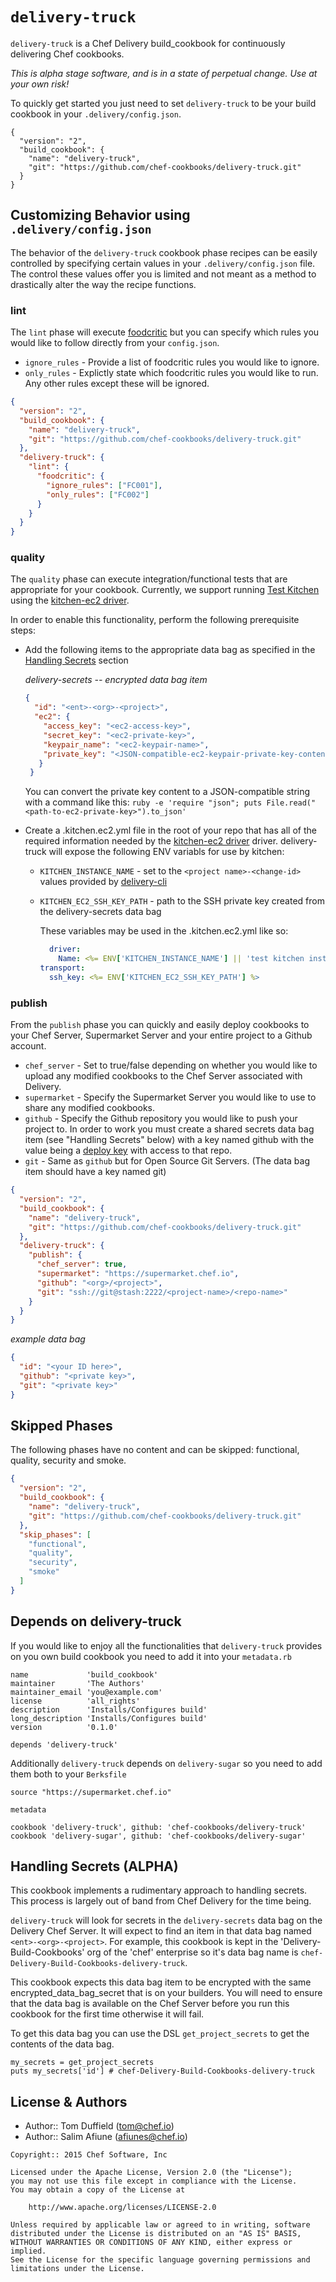 # `delivery-truck`
`delivery-truck` is a Chef Delivery build_cookbook for continuously delivering
Chef cookbooks.

_This is alpha stage software, and is in a state of perpetual change. Use at your own risk!_

To quickly get started you just need to set `delivery-truck` to
be your build cookbook in your `.delivery/config.json`.

```
{
  "version": "2",
  "build_cookbook": {
    "name": "delivery-truck",
    "git": "https://github.com/chef-cookbooks/delivery-truck.git"
  }
}
```

## Customizing Behavior using `.delivery/config.json`
The behavior of the `delivery-truck` cookbook phase recipes can be easily
controlled by specifying certain values in your `.delivery/config.json` file.
The control these values offer you is limited and not meant as a method to
drastically alter the way the recipe functions.

### lint
The `lint` phase will execute [foodcritic](http://foodcritic.io) but you can specify
which rules you would like to follow directly from your `config.json`.

* `ignore_rules` - Provide a list of foodcritic rules you would like to ignore.
* `only_rules` - Explictly state which foodcritic rules you would like to run.
Any other rules except these will be ignored.

```json
{
  "version": "2",
  "build_cookbook": {
    "name": "delivery-truck",
    "git": "https://github.com/chef-cookbooks/delivery-truck.git"
  },
  "delivery-truck": {
    "lint": {
      "foodcritic": {
        "ignore_rules": ["FC001"],
        "only_rules": ["FC002"]
      }
    }
  }
}
```

### quality
The `quality` phase can execute integration/functional tests that are appropriate for your cookbook. Currently, we support running [Test Kitchen](http://kitchen.ci) using the [kitchen-ec2 driver](https://github.com/test-kitchen/kitchen-ec2).

In order to enable this functionality, perform the following prerequisite steps:

* Add the following items to the appropriate data bag as specified in the [Handling Secrets](#handling-secrets-alpha) section 

    *delivery-secrets <ent>-<org>-<project> encrypted data bag item*
    ```json
    {
      "id": "<ent>-<org>-<project>",
      "ec2": {
        "access_key": "<ec2-access-key>",
        "secret_key": "<ec2-private-key>",
        "keypair_name": "<ec2-keypair-name>",
        "private_key": "<JSON-compatible-ec2-keypair-private-key-content>"
       }
     }
    ```
    You can convert the private key content to a JSON-compatible string with a command like this: `ruby -e 'require "json"; puts File.read("<path-to-ec2-private-key>").to_json'`


* Create a .kitchen.ec2.yml file in the root of your repo that has all of the required information needed by the [kitchen-ec2 driver](https://github.com/test-kitchen/kitchen-ec2) driver. delivery-truck will expose the following ENV variabls for use by kitchen:
  * `KITCHEN_INSTANCE_NAME` - set to the `<project name>-<change-id>` values provided by [delivery-cli](https://github.com/chef/delivery-cli#change-details)
  * `KITCHEN_EC2_SSH_KEY_PATH` - path to the SSH private key created from the delivery-secrets data bag

    These variables may be used in the .kitchen.ec2.yml like so:

    ```yaml
      driver:
        Name: <%= ENV['KITCHEN_INSTANCE_NAME'] || 'test kitchen instance' %>
    transport:
      ssh_key: <%= ENV['KITCHEN_EC2_SSH_KEY_PATH'] %>
    ```

### publish
From the `publish` phase you can quickly and easily deploy cookbooks to
your Chef Server, Supermarket Server and your entire project to a Github account.

* `chef_server` - Set to true/false depending on whether you would like to
upload any modified cookbooks to the Chef Server associated with Delivery.
* `supermarket` - Specify the Supermarket Server you would like to use to
share any modified cookbooks.
* `github` - Specify the Github repository you would like to push your project
to. In order to work you must create a shared secrets data bag item (see "Handling
Secrets" below) with a key named github with the value being a
[deploy key](https://developer.github.com/guides/managing-deploy-keys/) with
access to that repo.
* `git` - Same as `github` but for Open Source Git Servers. (The data bag item
should have a key named git)

```json
{
  "version": "2",
  "build_cookbook": {
    "name": "delivery-truck",
    "git": "https://github.com/chef-cookbooks/delivery-truck.git"
  },
  "delivery-truck": {
    "publish": {
      "chef_server": true,
      "supermarket": "https://supermarket.chef.io",
      "github": "<org>/<project>",
      "git": "ssh://git@stash:2222/<project-name>/<repo-name>"
    }
  }
}
```

*example data bag*
```json
{
  "id": "<your ID here>",
  "github": "<private key>",
  "git": "<private key>"
}
```

## Skipped Phases
The following phases have no content and can be skipped: functional,
quality, security and smoke.

```json
{
  "version": "2",
  "build_cookbook": {
    "name": "delivery-truck",
    "git": "https://github.com/chef-cookbooks/delivery-truck.git"
  },
  "skip_phases": [
    "functional",
    "quality",
    "security",
    "smoke"
  ]
}
```

## Depends on delivery-truck
If you would like to enjoy all the functionalities that `delivery-truck` provides
on you own build cookbook you need to add it into your `metadata.rb`

```
name             'build_cookbook'
maintainer       'The Authors'
maintainer_email 'you@example.com'
license          'all_rights'
description      'Installs/Configures build'
long_description 'Installs/Configures build'
version          '0.1.0'

depends 'delivery-truck'

```

Additionally `delivery-truck` depends on `delivery-sugar` so you need to add
them both to your `Berksfile`

```
source "https://supermarket.chef.io"

metadata

cookbook 'delivery-truck', github: 'chef-cookbooks/delivery-truck'
cookbook 'delivery-sugar', github: 'chef-cookbooks/delivery-sugar'

```

## Handling Secrets (ALPHA)
This cookbook implements a rudimentary approach to handling secrets. This process
is largely out of band from Chef Delivery for the time being.

`delivery-truck` will look for secrets in the `delivery-secrets` data bag on the
Delivery Chef Server. It will expect to find an item in that data bag named
`<ent>-<org>-<project>`. For example, this cookbook is kept in the
'Delivery-Build-Cookbooks' org of the 'chef' enterprise so it's data bag name is
`chef-Delivery-Build-Cookbooks-delivery-truck`.

This cookbook expects this data bag item to be encrypted with the same
encrypted_data_bag_secret that is on your builders. You will need to ensure that
the data bag is available on the Chef Server before you run this cookbook for
the first time otherwise it will fail.

To get this data bag you can use the DSL `get_project_secrets` to get the
contents of the data bag.

```
my_secrets = get_project_secrets
puts my_secrets['id'] # chef-Delivery-Build-Cookbooks-delivery-truck
```

## License & Authors
- Author:: Tom Duffield (<tom@chef.io>)
- Author:: Salim Afiune (<afiunes@chef.io>)

```text
Copyright:: 2015 Chef Software, Inc

Licensed under the Apache License, Version 2.0 (the "License");
you may not use this file except in compliance with the License.
You may obtain a copy of the License at

    http://www.apache.org/licenses/LICENSE-2.0

Unless required by applicable law or agreed to in writing, software
distributed under the License is distributed on an "AS IS" BASIS,
WITHOUT WARRANTIES OR CONDITIONS OF ANY KIND, either express or implied.
See the License for the specific language governing permissions and
limitations under the License.
```
